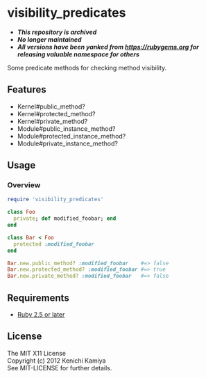 visibility_predicates
========================

* ***This repository is archived***
* ***No longer maintained***
* ***All versions have been yanked from https://rubygems.org for releasing valuable namespace for others***

Some predicate methods for checking method visibility.

Features
--------

* Kernel#public_method?
* Kernel#protected_method?
* Kernel#private_method?
* Module#public_instance_method?
* Module#protected_instance_method?
* Module#private_instance_method?

Usage
-----

### Overview

```ruby
require 'visibility_predicates'

class Foo
  private; def modified_foobar; end
end

class Bar < Foo
  protected :modified_foobar
end

Bar.new.public_method? :modified_foobar    #=> false
Bar.new.protected_method? :modified_foobar #=> true
Bar.new.private_method? :modified_foobar   #=> false
```

Requirements
-------------

* [Ruby 2.5 or later](http://travis-ci.org/#!/kachick/visibility_predicates)

License
--------

The MIT X11 License  
Copyright (c) 2012 Kenichi Kamiya  
See MIT-LICENSE for further details.
